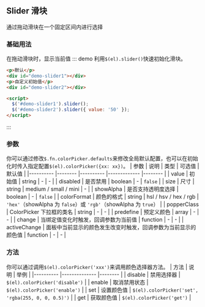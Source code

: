 ## Slider 滑块
通过拖动滑块在一个固定区间内进行选择

### 基础用法
在拖动滑块时，显示当前值
::: demo 利用`$(el).slider()`快速初始化滑块。

``` html
<p>默认</p>
<div id="demo-slider1"></div>
<p>自定义初始值</p>
<div id="demo-slider2"></div>

<script>
  $('#demo-slider1').slider();
  $('#demo-slider2').slider({ value: '50' });
</script>
```
:::


### 参数
你可以通过修改`$.fn.colorPicker.defaults`来修改全局默认配置，也可以在初始化时传入指定配置`$(el).colorPicker({xx: xx})`。
| 参数      | 说明    | 类型      | 可选值       | 默认值   |
|---------- |-------- |---------- |-------------  |-------- |
| value  | 初始值 | string | - | - |
| disabled | 是否禁用 | boolean | - | `false` |
| size | 尺寸 | string | medium / small / mini | - |
| showAlpha | 是否支持透明度选择 | boolean | - | `false` |
| colorFormat | 颜色的格式 | string | hsl / hsv / hex / rgb | `'hex'`（showAlpha 为 `false`）或 `'rgb'`（showAlpha 为 `true`） |
| popperClass | ColorPicker 下拉框的类名 | string | - | - |
| predefine | 预定义颜色 | array | - | - |
| change | 当绑定值变化时触发，回调参数为当前值 | function | - | - |
| activeChange | 面板中当前显示的颜色发生改变时触发，回调参数为当前显示的颜色值 | function | - | - |

### 方法
你可以通过调用`$(el).colorPicker('xxx')`来调用颜色选择器方法。
| 方法      | 说明          | 举例  |
|---------- |-------------- |-------- |
| disable | 禁用选择器 | `$(el).colorPicker('disable')` |
| enable | 取消禁用状态 | `$(el).colorPicker('enable')` |
| set | 设置颜色值 | `$(el).colorPicker('set', 'rgba(255, 0, 0, 0.5)')` |
| get | 获取颜色值 | `$(el).colorPicker('get')` |
